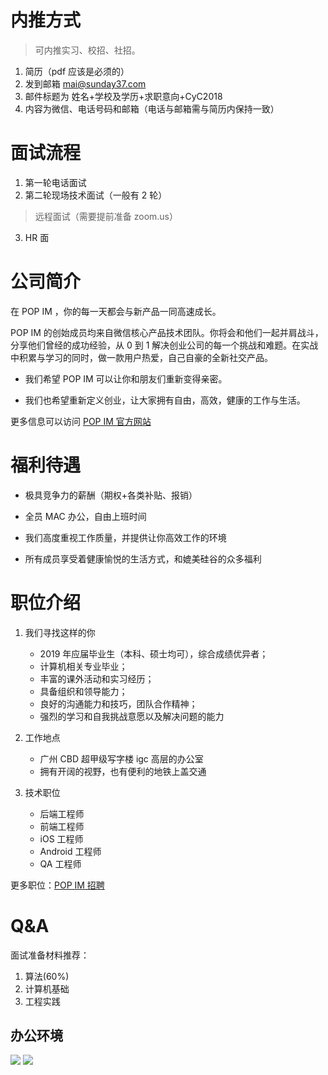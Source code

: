 # 内推方式

>可内推实习、校招、社招。

1. 简历（pdf 应该是必须的）
2. 发到邮箱 mai@sunday37.com
3. 邮件标题为 姓名+学校及学历+求职意向+CyC2018
4. 内容为微信、电话号码和邮箱（电话与邮箱需与简历内保持一致）

#  面试流程

1. 第一轮电话面试
2. 第二轮现场技术面试（一般有 2 轮）
  >远程面试（需要提前准备 zoom.us）
3. HR 面

# 公司简介

在 POP IM ，你的每一天都会与新产品一同高速成长。

POP IM 的创始成员均来自微信核心产品技术团队。你将会和他们一起并肩战斗，分享他们曾经的成功经验，从 0 到 1 解决创业公司的每一个挑战和难题。在实战中积累与学习的同时，做一款用户热爱，自己自豪的全新社交产品。

- 我们希望 POP IM 可以让你和朋友们重新变得亲密。

- 我们也希望重新定义创业，让大家拥有自由，高效，健康的工作与生活。

更多信息可以访问 [POP IM 官方网站](https://impopper.com)

# 福利待遇

- 极具竞争力的薪酬（期权+各类补贴、报销）

- 全员 MAC 办公，自由上班时间

- 我们高度重视工作质量，并提供让你高效工作的环境

- 所有成员享受着健康愉悦的生活方式，和媲美硅谷的众多福利

# 职位介绍

1. 我们寻找这样的你 

    - 2019 年应届毕业生（本科、硕士均可），综合成绩优异者；
    - 计算机相关专业毕业；
    - 丰富的课外活动和实习经历；
    - 具备组织和领导能力；
    - 良好的沟通能力和技巧，团队合作精神；
    - 强烈的学习和自我挑战意愿以及解决问题的能力

2. 工作地点 

    - 广州 CBD 超甲级写字楼 igc 高层的办公室
    - 拥有开阔的视野，也有便利的地铁上盖交通

3. 技术职位

	  - 后端工程师
    - 前端工程师
    - iOS 工程师
    - Android 工程师
    - QA 工程师

更多职位：[POP IM 招聘](https://jobs.impopper.com)

# Q&A

面试准备材料推荐：

1. 算法(60%)
2. 计算机基础
3. 工程实践

## 办公环境


![](https://sunday37.com/images/01.jpg)
![](https://sunday37.com/images/02.jpg)
